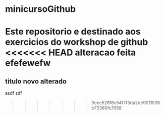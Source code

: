 # minicursoGithub
Este repositorio e destinado aos exercicios do workshop de github
<<<<<<< HEAD
alteracao feita
efefewefw
=======
## titulo novo alterado
asdf
sdf
>>>>>>> 3eec526f6c54f7f3da2de9011538b73360fc7058
